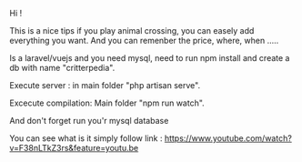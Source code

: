 Hi !

This is a nice tips if you play animal crossing, you can easely add everything you want.
And you can remenber the price, where, when .....

Is a laravel/vuejs and you need mysql, need to run npm install and create a db with name "critterpedia".

Execute server : in main folder "php artisan serve".

Excecute compilation: Main folder "npm run watch".

And don't forget run you'r mysql database

You can see what is it simply follow link :
https://www.youtube.com/watch?v=F38nLTkZ3rs&feature=youtu.be
